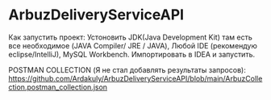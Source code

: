 # ArbuzDeliveryServiceAPI

Как запустить проект: Устоновить JDK(Java Development Kit) там есть все необходимое (JAVA Compiler/ JRE / JAVA), Любой IDE (рекомендую eclipse/IntelliJ), MySQL Workbench. Импортировать в IDEA и запустить.
          

POSTMAN COLLECTION (Я не стал добавлять результаты запросов): https://github.com/Ardakuly/ArbuzDeliveryServiceAPI/blob/main/ArbuzCollection.postman_collection.json 

